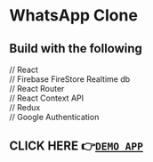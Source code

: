 # WhatsApp Clone

## Build with the following
// React<br />
// Firebase FireStore Realtime db<br />
// React Router<br />
// React Context API<br />
// Redux<br />
// Google Authentication<br />

## CLICK HERE 👉[`DEMO APP`](https://whatsapp-clone-firebase-e6ab7.web.app)
